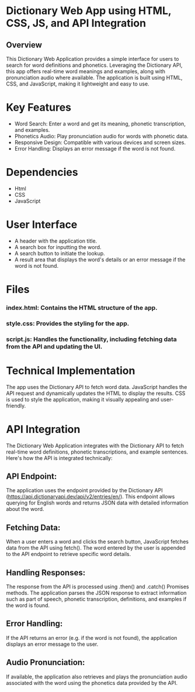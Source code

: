 # Dictionary Web App using HTML, CSS, JS, and API Integration
## Overview
This Dictionary Web Application provides a simple interface for users to search for word definitions and phonetics. Leveraging the Dictionary API, this app offers real-time word meanings and examples, along with pronunciation audio where available. The application is built using HTML, CSS, and JavaScript, making it lightweight and easy to use.

# Key Features
- Word Search: Enter a word and get its meaning, phonetic transcription, and examples.
- Phonetics Audio: Play pronunciation audio for words with phonetic data.
- Responsive Design: Compatible with various devices and screen sizes.
- Error Handling: Displays an error message if the word is not found.

# Dependencies
- Html
- CSS
- JavaScript


# User Interface
- A header with the application title.
- A search box for inputting the word.
- A search button to initiate the lookup.
- A result area that displays the word's details or an error message if the word is not found.

# Files
### index.html: Contains the HTML structure of the app.
### style.css: Provides the styling for the app.
### script.js: Handles the functionality, including fetching data from the API and updating the UI.

# Technical Implementation
The app uses the Dictionary API to fetch word data. JavaScript handles the API request and dynamically updates the HTML to display the results. CSS is used to style the application, making it visually appealing and user-friendly.

#  API Integration
The Dictionary Web Application integrates with the Dictionary API to fetch real-time word definitions, phonetic transcriptions, and example sentences. Here's how the API is integrated technically:

## API Endpoint:
The application uses the endpoint provided by the Dictionary API (https://api.dictionaryapi.dev/api/v2/entries/en/). This endpoint allows querying for English words and returns JSON data with detailed information about the word.

## Fetching Data:
When a user enters a word and clicks the search button, JavaScript fetches data from the API using fetch(). The word entered by the user is appended to the API endpoint to retrieve specific word details.

## Handling Responses: 
The response from the API is processed using .then() and .catch() Promises methods. The application parses the JSON response to extract information such as part of speech, phonetic transcription, definitions, and examples if the word is found.

## Error Handling: 
If the API returns an error (e.g. if the word is not found), the application displays an error message to the user.

## Audio Pronunciation:
If available, the application also retrieves and plays the pronunciation audio associated with the word using the phonetics data provided by the API.

